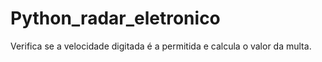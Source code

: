 # Python_radar_eletronico
Verifica se a velocidade digitada é a permitida e calcula o valor da multa.
